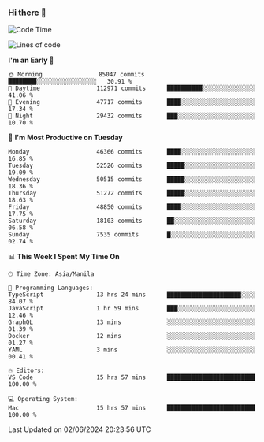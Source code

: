 ### Hi there 👋

<!--START_SECTION:waka-->
![Code Time](http://img.shields.io/badge/Code%20Time-5%2C210%20hrs%2035%20mins-blue)

![Lines of code](https://img.shields.io/badge/From%20Hello%20World%20I%27ve%20Written-119.4%20million%20lines%20of%20code-blue)

**I'm an Early 🐤** 

```text
🌞 Morning                85047 commits       ████████░░░░░░░░░░░░░░░░░   30.91 % 
🌆 Daytime                112971 commits      ██████████░░░░░░░░░░░░░░░   41.06 % 
🌃 Evening                47717 commits       ████░░░░░░░░░░░░░░░░░░░░░   17.34 % 
🌙 Night                  29432 commits       ███░░░░░░░░░░░░░░░░░░░░░░   10.70 % 
```
📅 **I'm Most Productive on Tuesday** 

```text
Monday                   46366 commits       ████░░░░░░░░░░░░░░░░░░░░░   16.85 % 
Tuesday                  52526 commits       █████░░░░░░░░░░░░░░░░░░░░   19.09 % 
Wednesday                50515 commits       █████░░░░░░░░░░░░░░░░░░░░   18.36 % 
Thursday                 51272 commits       █████░░░░░░░░░░░░░░░░░░░░   18.63 % 
Friday                   48850 commits       ████░░░░░░░░░░░░░░░░░░░░░   17.75 % 
Saturday                 18103 commits       ██░░░░░░░░░░░░░░░░░░░░░░░   06.58 % 
Sunday                   7535 commits        █░░░░░░░░░░░░░░░░░░░░░░░░   02.74 % 
```


📊 **This Week I Spent My Time On** 

```text
🕑︎ Time Zone: Asia/Manila

💬 Programming Languages: 
TypeScript               13 hrs 24 mins      █████████████████████░░░░   84.07 % 
JavaScript               1 hr 59 mins        ███░░░░░░░░░░░░░░░░░░░░░░   12.46 % 
GraphQL                  13 mins             ░░░░░░░░░░░░░░░░░░░░░░░░░   01.39 % 
Docker                   12 mins             ░░░░░░░░░░░░░░░░░░░░░░░░░   01.27 % 
YAML                     3 mins              ░░░░░░░░░░░░░░░░░░░░░░░░░   00.41 % 

🔥 Editors: 
VS Code                  15 hrs 57 mins      █████████████████████████   100.00 % 

💻 Operating System: 
Mac                      15 hrs 57 mins      █████████████████████████   100.00 % 
```


 Last Updated on 02/06/2024 20:23:56 UTC
<!--END_SECTION:waka-->


<!--
**rad182/rad182** is a ✨ _special_ ✨ repository because its `README.md` (this file) appears on your GitHub profile.

Here are some ideas to get you started:

- 🔭 I’m currently working on ...
- 🌱 I’m currently learning ...
- 👯 I’m looking to collaborate on ...
- 🤔 I’m looking for help with ...
- 💬 Ask me about ...
- 📫 How to reach me: ...
- 😄 Pronouns: ...
- ⚡ Fun fact: ...
-->
